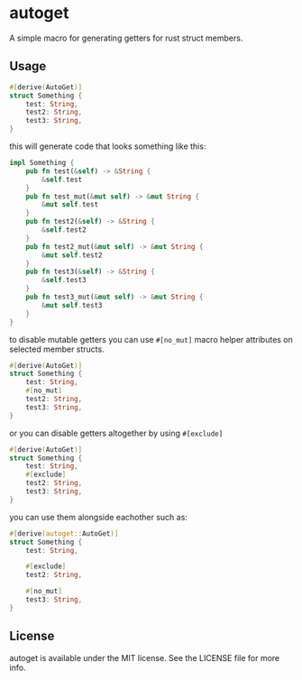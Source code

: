 # autoget

A simple macro for generating getters for rust struct members.

## Usage

```rust
#[derive(AutoGet)]
struct Something {
    test: String,
    test2: String,
    test3: String,
}
```

this will generate code that looks something like this:

```rust
impl Something {
    pub fn test(&self) -> &String {
        &self.test
    }
    pub fn test_mut(&mut self) -> &mut String {
        &mut self.test
    }
    pub fn test2(&self) -> &String {
        &self.test2
    }
    pub fn test2_mut(&mut self) -> &mut String {
        &mut self.test2
    }
    pub fn test3(&self) -> &String {
        &self.test3
    }
    pub fn test3_mut(&mut self) -> &mut String {
        &mut self.test3
    }
}
```

to disable mutable getters you can use `#[no_mut]` macro helper attributes on selected member structs.

```rust
#[derive(AutoGet)]
struct Something {
    test: String,
    #[no_mut]
    test2: String,
    test3: String,
}
```

or you can disable getters altogether by using `#[exclude]`

```rust
#[derive(AutoGet)]
struct Something {
    test: String,
    #[exclude]
    test2: String,
    test3: String,
}
```

you can use them alongside eachother such as:

```rust
#[derive(autoget::AutoGet)]
struct Something {
    test: String,

    #[exclude]
    test2: String,

    #[no_mut]
    test3: String,
}
```

## License

autoget is available under the MIT license. See the LICENSE file for more info.
